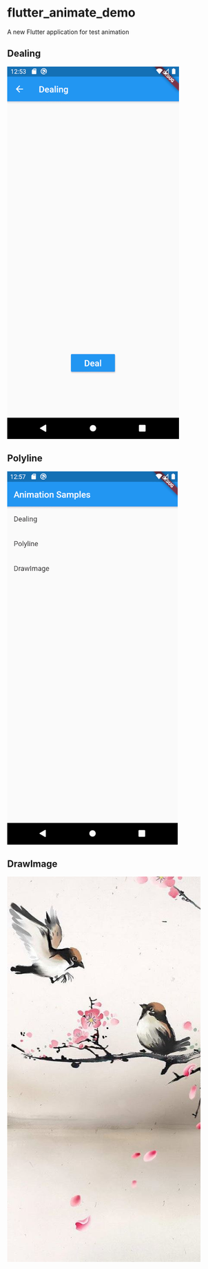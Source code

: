 # flutter_animate_demo

A new Flutter application for test animation

## Dealing
![avatar](./assets/dealing.gif)

## Polyline
![avatar](./assets/polyline.gif)

## DrawImage
![avatar](./assets/bird.jpg)
